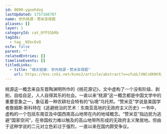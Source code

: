 ```yaml
---
id: 0090-ygoohdzg
lastUpdated: 1757166787
name: 世外桃源・赞米亚母题
aliases: []
layer: 1
categoryId: cat_OfFSSbRb
tagIds:
  - tag__NZec6vQ
nsfw: false
parent: ""
relatedEntries: []
timelineEvents: []
titledLinks:
  - title: "相关链接: 世外桃源・赞米亚母题"
    url: https://kns.cnki.net/kcms2/article/abstract?v=ufuULlVWCsOKNtRJ1nl_k7dwUrBjI4oa4-Ss6USOT3FqKrMnSQ8NtKAY0aFZu1FB4VwJxeVo7uWNK_OQGJGF23zegXG6kBG4M86rJl1HDFGNUdSx-hOCj_R2n0yJlAqCnkKq21b_L4vJBphin2-6aZlhU_07phCd38mLgoOEMWp9kdPB_Qil2MvOgjh8CbQ8&uniplatform=NZKPT&language=CHS
---
```


桃源这一概念来自东晋陶渊明所作的《桃花源记》，文中虚构了一个没有阶级、剥削，自给自足，人人自得其乐的社会。一直以来“桃源”这一概念都是中国文学中的重要意象之一，象征着一种农耕社会特有的“仙境”乌托邦。“赞米亚”学说是美国学者詹姆斯·斯科特在《逃避统治的艺术：东南亚高地的无政府主义历史》一书中，虚构的一个包括东南亚及中国西南高山地带在内的地域概念。“赞米亚”指边民为逃避“国家空间”，在帝国权力难以触及的高山地带所形成的无政府主义聚居地。但由于这种学说的二元对立色彩过于强烈，一直以来在国内颇受争议。
